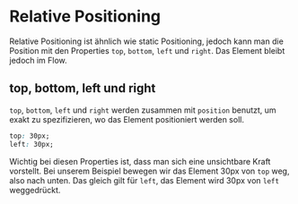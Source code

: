 # Relative Positioning

Relative Positioning ist ähnlich wie static Positioning, jedoch kann man die Position mit den Properties `top`, `bottom`, `left` und `right`. Das
Element bleibt jedoch im Flow.

## top, bottom, left und right

`top`, `bottom`, `left` und `right` werden zusammen mit `position` benutzt, um exakt zu spezifizieren, wo das Element positioniert werden soll.

```CSS
top: 30px;
left: 30px;
```

Wichtig bei diesen Properties ist, dass man sich eine unsichtbare Kraft vorstellt. Bei unserem Beispiel bewegen wir das Element 30px von `top` weg,
also nach unten. Das gleich gilt für `left`, das Element wird 30px von `left` weggedrückt.
